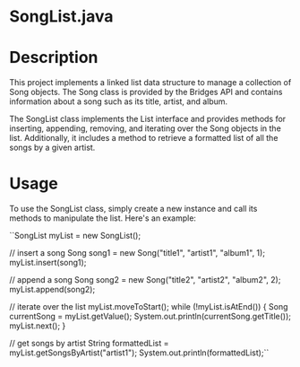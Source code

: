 # SongList.java
# Description
This project implements a linked list data structure to manage a collection of Song objects. The Song class is provided by the Bridges API and contains information about a song such as its title, artist, and album.

The SongList class implements the List interface and provides methods for inserting, appending, removing, and iterating over the Song objects in the list. Additionally, it includes a method to retrieve a formatted list of all the songs by a given artist.

# Usage
To use the SongList class, simply create a new instance and call its methods to manipulate the list. Here's an example:

``SongList myList = new SongList();

// insert a song
Song song1 = new Song("title1", "artist1", "album1", 1);
myList.insert(song1);

// append a song
Song song2 = new Song("title2", "artist2", "album2", 2);
myList.append(song2);

// iterate over the list
myList.moveToStart();
while (!myList.isAtEnd()) {
    Song currentSong = myList.getValue();
    System.out.println(currentSong.getTitle());
    myList.next();
}

// get songs by artist
String formattedList = myList.getSongsByArtist("artist1");
System.out.println(formattedList);``
